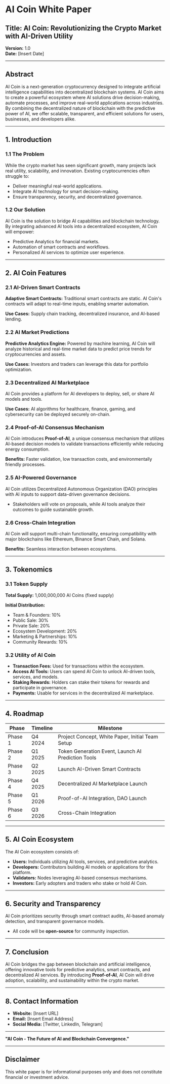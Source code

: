 # AI Coin White Paper

## Title: AI Coin: Revolutionizing the Crypto Market with AI-Driven Utility

**Version:** 1.0  
**Date:** [Insert Date]

---

## Abstract
AI Coin is a next-generation cryptocurrency designed to integrate artificial intelligence capabilities into decentralized blockchain systems. AI Coin aims to create a powerful ecosystem where AI solutions drive decision-making, automate processes, and improve real-world applications across industries. By combining the decentralized nature of blockchain with the predictive power of AI, we offer scalable, transparent, and efficient solutions for users, businesses, and developers alike.

---

## 1. Introduction

### 1.1 The Problem
While the crypto market has seen significant growth, many projects lack real utility, scalability, and innovation. Existing cryptocurrencies often struggle to:
- Deliver meaningful real-world applications.
- Integrate AI technology for smart decision-making.
- Ensure transparency, security, and decentralized governance.

### 1.2 Our Solution
AI Coin is the solution to bridge AI capabilities and blockchain technology. By integrating advanced AI tools into a decentralized ecosystem, AI Coin will empower:
- Predictive Analytics for financial markets.
- Automation of smart contracts and workflows.
- Personalized AI services to optimize user experience.

---

## 2. AI Coin Features

### 2.1 AI-Driven Smart Contracts
**Adaptive Smart Contracts:** Traditional smart contracts are static. AI Coin's contracts will adapt to real-time inputs, enabling smarter automation.

**Use Cases:** Supply chain tracking, decentralized insurance, and AI-based lending.

### 2.2 AI Market Predictions
**Predictive Analytics Engine:** Powered by machine learning, AI Coin will analyze historical and real-time market data to predict price trends for cryptocurrencies and assets.

**Use Cases:** Investors and traders can leverage this data for portfolio optimization.

### 2.3 Decentralized AI Marketplace
AI Coin provides a platform for AI developers to deploy, sell, or share AI models and tools.

**Use Cases:** AI algorithms for healthcare, finance, gaming, and cybersecurity can be deployed securely on-chain.

### 2.4 Proof-of-AI Consensus Mechanism
AI Coin introduces **Proof-of-AI**, a unique consensus mechanism that utilizes AI-based decision models to validate transactions efficiently while reducing energy consumption.

**Benefits:** Faster validation, low transaction costs, and environmentally friendly processes.

### 2.5 AI-Powered Governance
AI Coin utilizes Decentralized Autonomous Organization (DAO) principles with AI inputs to support data-driven governance decisions.
- Stakeholders will vote on proposals, while AI tools analyze their outcomes to guide sustainable growth.

### 2.6 Cross-Chain Integration
AI Coin will support multi-chain functionality, ensuring compatibility with major blockchains like Ethereum, Binance Smart Chain, and Solana.

**Benefits:** Seamless interaction between ecosystems.

---

## 3. Tokenomics

### 3.1 Token Supply
**Total Supply:** 1,000,000,000 AI Coins (fixed supply)

**Initial Distribution:**
- Team & Founders: 10%
- Public Sale: 30%
- Private Sale: 20%
- Ecosystem Development: 20%
- Marketing & Partnerships: 10%
- Community Rewards: 10%

### 3.2 Utility of AI Coin
- **Transaction Fees:** Used for transactions within the ecosystem.
- **Access AI Tools:** Users can spend AI Coin to unlock AI-driven tools, services, and models.
- **Staking Rewards:** Holders can stake their tokens for rewards and participate in governance.
- **Payments:** Usable for services in the decentralized AI marketplace.

---

## 4. Roadmap

| **Phase**    | **Timeline** | **Milestone**                        |
|--------------|--------------|-------------------------------------|
| Phase 1      | Q4 2024      | Project Concept, White Paper, Initial Team Setup |
| Phase 2      | Q1 2025      | Token Generation Event, Launch AI Prediction Tools |
| Phase 3      | Q2 2025      | Launch AI-Driven Smart Contracts    |
| Phase 4      | Q4 2025      | Decentralized AI Marketplace Launch |
| Phase 5      | Q1 2026      | Proof-of-AI Integration, DAO Launch |
| Phase 6      | Q3 2026      | Cross-Chain Integration             |

---

## 5. AI Coin Ecosystem
The AI Coin ecosystem consists of:
- **Users:** Individuals utilizing AI tools, services, and predictive analytics.
- **Developers:** Contributors building AI models or applications for the platform.
- **Validators:** Nodes leveraging AI-based consensus mechanisms.
- **Investors:** Early adopters and traders who stake or hold AI Coin.

---

## 6. Security and Transparency
AI Coin prioritizes security through smart contract audits, AI-based anomaly detection, and transparent governance models.
- All code will be **open-source** for community inspection.

---

## 7. Conclusion
AI Coin bridges the gap between blockchain and artificial intelligence, offering innovative tools for predictive analytics, smart contracts, and decentralized AI services. By introducing **Proof-of-AI**, AI Coin will drive adoption, scalability, and sustainability within the crypto market.

---

## 8. Contact Information
- **Website:** [Insert URL]
- **Email:** [Insert Email Address]
- **Social Media:** [Twitter, LinkedIn, Telegram]

---

**"AI Coin - The Future of AI and Blockchain Convergence."**

---

## Disclaimer
This white paper is for informational purposes only and does not constitute financial or investment advice.

